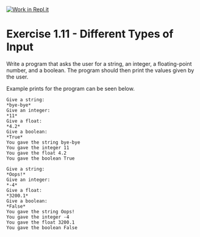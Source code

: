 [![Work in Repl.it](https://classroom.github.com/assets/work-in-replit-14baed9a392b3a25080506f3b7b6d57f295ec2978f6f33ec97e36a161684cbe9.svg)](https://classroom.github.com/online_ide?assignment_repo_id=5433244&assignment_repo_type=AssignmentRepo)
# Exercise 1.11 - Different Types of Input

Write a program that asks the user for a string, an integer, a floating-point number, and a boolean. The program should then print the values given by the user.

Example prints for the program can be seen below.

```plaintext
Give a string:
*bye-bye*
Give an integer:
*11*
Give a float:
*4.2*
Give a boolean:
*True*
You gave the string bye-bye
You gave the integer 11
You gave the float 4.2
You gave the boolean True
```

```plaintext
Give a string:
*Oops!*
Give an integer:
*-4*
Give a float:
*3200.1*
Give a boolean:
*False*
You gave the string Oops!
You gave the integer -4
You gave the float 3200.1
You gave the boolean False
```
